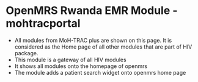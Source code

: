 OpenMRS Rwanda EMR Module - mohtracportal
========================================
* All modules from MoH-TRAC plus are shown on this page. It is considered as the Home page of all other modules that are part of HIV package.
* This module is a gateway of all HIV modules
* It shows all modules onto the homepage of openmrs
* The module adds a patient search widget onto openmrs home page
